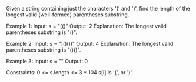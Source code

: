 Given a string containing just the characters '(' and ')', find the length of the longest valid (well-formed) parentheses substring.

Example 1:
Input: s = "(()"
Output: 2
Explanation: The longest valid parentheses substring is "()".

Example 2:
Input: s = ")()())"
Output: 4
Explanation: The longest valid parentheses substring is "()()".

Example 3:
Input: s = ""
Output: 0
 
Constraints:
0 <= s.length <= 3 * 104
s[i] is '(', or ')'.